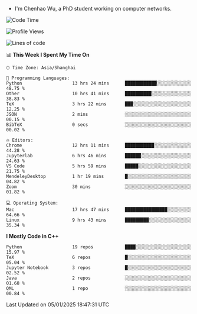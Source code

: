 - I'm Chenhao Wu, a PhD student working on computer networks.

<!--START_SECTION:waka-->
![Code Time](http://img.shields.io/badge/Code%20Time-309%20hrs%2020%20mins-blue)

![Profile Views](http://img.shields.io/badge/Profile%20Views-1-blue)

![Lines of code](https://img.shields.io/badge/From%20Hello%20World%20I%27ve%20Written-12.4%20million%20lines%20of%20code-blue)

📊 **This Week I Spent My Time On** 

```text
🕑︎ Time Zone: Asia/Shanghai

💬 Programming Languages: 
Python                   13 hrs 24 mins      ████████████░░░░░░░░░░░░░   48.75 % 
Other                    10 hrs 41 mins      ██████████░░░░░░░░░░░░░░░   38.83 % 
TeX                      3 hrs 22 mins       ███░░░░░░░░░░░░░░░░░░░░░░   12.25 % 
JSON                     2 mins              ░░░░░░░░░░░░░░░░░░░░░░░░░   00.15 % 
BibTeX                   0 secs              ░░░░░░░░░░░░░░░░░░░░░░░░░   00.02 % 

🔥 Editors: 
Chrome                   12 hrs 11 mins      ███████████░░░░░░░░░░░░░░   44.28 % 
Jupyterlab               6 hrs 46 mins       ██████░░░░░░░░░░░░░░░░░░░   24.63 % 
VS Code                  5 hrs 59 mins       █████░░░░░░░░░░░░░░░░░░░░   21.75 % 
MendeleyDesktop          1 hr 19 mins        █░░░░░░░░░░░░░░░░░░░░░░░░   04.82 % 
Zoom                     30 mins             ░░░░░░░░░░░░░░░░░░░░░░░░░   01.82 % 

💻 Operating System: 
Mac                      17 hrs 47 mins      ████████████████░░░░░░░░░   64.66 % 
Linux                    9 hrs 43 mins       █████████░░░░░░░░░░░░░░░░   35.34 % 
```

**I Mostly Code in C++** 

```text
Python                   19 repos            ████░░░░░░░░░░░░░░░░░░░░░   15.97 % 
TeX                      6 repos             █░░░░░░░░░░░░░░░░░░░░░░░░   05.04 % 
Jupyter Notebook         3 repos             █░░░░░░░░░░░░░░░░░░░░░░░░   02.52 % 
Java                     2 repos             ░░░░░░░░░░░░░░░░░░░░░░░░░   01.68 % 
QML                      1 repo              ░░░░░░░░░░░░░░░░░░░░░░░░░   00.84 % 
```




 Last Updated on 05/01/2025 18:47:31 UTC
<!--END_SECTION:waka-->
